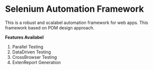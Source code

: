 # **Selenium Automation Framework**

This is a robust and scalabel automation framework for web apps. This framework based on POM design approach.

**Features Availabel**

1. Parallel Testing
2. DataDriven Testing
3. CrossBrowser Testing
4. ExtenReport Generation
